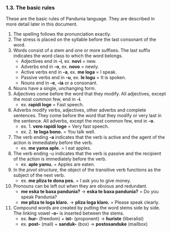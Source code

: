 ### 1.3. The basic rules

These are the basic rules of Pandunia language.
They are described in more detail later in this document.

1. The spelling follows the pronunciation exactly.
2. The stress is placed on the syllable before the last consonant of the word.
3. Words consist of a stem and one or more suffixes.
   The last suffix indicates the word class to which the word belongs.
    - Adjectives end in **-i**, ex. **novi** = new.
    - Adverbs end in **-o**, ex. **novo** = newly.
    - Active verbs end in **-a**, ex. **me loga** = I speak.
    - Passive verbs end in **-u**, ex. **le logu** = It is spoken.
    - Nouns end in **-e**, **-ia** or a consonant.
4. Nouns have a single, unchanging form.
5. Adjectives come before the word that they modify.
   All adjectives, except the most common few, end in **-i**.
    - ex. **rapidi loge** = Fast speech.
6. Adverbs modify verbs, adjectives, other adverbs and complete sentences.
   They come before the word that they modify or very last in the sentence.
   All adverbs, except the most common few, end in **-o**.
    - ex. 1. **vero rapidi loge** = Very fast speech.
    - ex. 2. **te loga bono.** = You talk well.
7. The verb ending **-a** indicates that the verb is active
   and the agent of the action is immediately before the verb.
    - ex. **me yama aple.** = I eat apples.
8. The verb ending -u indicates that the verb is passive
   and the recipient of the action is immediately before the verb.
    - ex. **aple yamu.** = Apples are eaten.
9. In the _pivot structure_, the object of the transitive verb
   functions as the subject of the next verb.
    - ex. **me pliza te dona pes.** = I ask you to give money.
10. Pronouns can be left out when they are obvious and redundant.
    - **me eska te baxa pandunia?** → **eska te baxa pandunia?** = Do
      you speak Pandunia?
    - **me pliza te loga klaro.** →  **pliza loga klaro.**
      = Please speak clearly.
11. Compound words are created by putting the word stems side by side.
    The linking vowel **-o-** is inserted between the stems.
    - ex. **hur-** (freedom) + **ist-** (proponent) → **huriste** (liberalist)
    - ex. **post-** (mail) + **sanduk-** (box) → **postosanduke** (mailbox)

